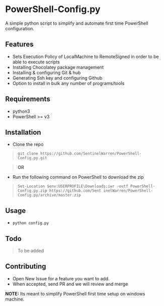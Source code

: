 # PowerShell-Config.py

A simple python script to simplify and automate first time PowerShell configuration.

## Features

- Sets Execution Policy of LocalMachine to RemoteSigned in order to be able to execute scripts
- Installing Chocolatey package management
- Installing & configuring Git & hub
- Generating Ssh key and configuring Github
- Option to install in bulk any number of programs/tools

## Requirements

- python3
- PowerShell >= v3

## Installation

- Clone the repo
>`git clone https://github.com/SentinelWarren/PowerShell-Config.py.git`

>**OR**

- Run the following command on PowerShell to download the zip
> `Set-Location $env:USERPROFILE\Downloads;iwr -outf PowerShell-Config.py.zip https://github.com/Sent
inelWarren/PowerShell-Config.py/archive/master.zip`

## Usage

- `python config.py`

## Todo

> To be added

## Contributing

- Open New Issue for a feature you want to add.
- When accepted, send PR and we will review and merge

**NOTE:** Its meant to simplify PowerShell first time setup on windows machine.
